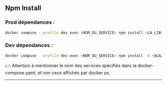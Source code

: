 ## Npm Install

### Prod dépendances :

```bash
docker compose --profile dev exec <NOM_DU_SERVICE> npm install <LA_LIB>
```

### Dev dépendances :

```bash
docker compose --profile dev exec <NOM_DU_SERVICE> npm install -D <@LA/LIB>
```
👉 Attention à mentionner le nom des services spécifiés dans le docker-compose.yaml, et non ceux affichés par docker ps.

---